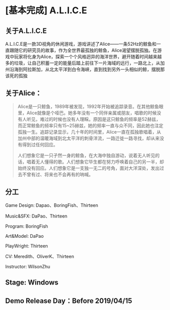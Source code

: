 # [基本完成] A.L.I.C.E

## 关于A.L.I.C.E

A.L.I.C.E是一款3D视角的休闲游戏，游戏讲述了Alice——一条52Hz的鲸鱼和一直跟随它的研究员的故事，作为全世界最孤独的鲸鱼，Alice渴望摆脱孤独。在游戏中玩家将化身为Alice，探索一个个风格迥异的海洋世界，避开随着时间越来越多的垃圾，让自己积蓄一定的能量后踏上前往下一片海域的远行，一路北上，从加州沿海到阿拉斯加，从北太平洋到白令海峡，直到找到另外一头相似的鲸，摆脱那该死的孤独

## 关于Alice：

> ​	Alice是一只鲸鱼，1989年被发现，1992年开始被追踪录音。在其他鲸鱼眼里，Alice就像是个哑巴。她多年没有一个同伴亲属或朋友，唱歌的时候没有人听见，难过的时候也没有人理睬。原因是这只鲸鱼的频率是52赫兹，而正常鲸鱼的频率只有15~25赫兹，她的频率一直与众不同，因此她也注定孤独一生。追踪记录显示，几十年的时间里，Alice一直在孤独歌唱着，从加州中部的温暖海域到北太平洋的刺骨洋流，一路迁徙一路寻找，却从来没有得到过任何回应。
>
> ​	人们想象它是一只孑然一身的鲸鱼，在大海中独自游动，说着无人听见的话，唱着无人懂得的歌。人们想象它毕生都在努力呼唤着自己的另一半，却始终没有回应。人们想象它是一支独一无二的号角，面对大洋深处，发出过去不曾有过、将来也不会再有的呐喊。

## 分工

Game Design: Dapao、BoringFish、Thirteen

Music&SFX: DaPao、Thirteen

Program: BoringFish

Art&Model: DaPao 

PlayWright: Thirteen

CV: Meredith、OliverK、Thirteen

Instructor: WilsonZhu

## Stage: Windows

## Demo Release Day：Before 2019/04/15

